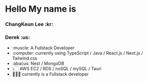 <h1>Hello My name is </h1>
<h3>ChangKeun Lee :kr: </h3>
<h3>Derek :us: </h3> 

<table>
<ul>
  <li>:muscle: A Fullstack Developer</li>
  <li>:computer: currently using TypeScript / Java / React.js / Next.js / Tailwind.css</li>
  <li>:abacus: Nest / MongoDB
  <li>👆🏻 AWS EC2 / RDS / noSQL / mySQL / Tauri 
  <li>🧑🏽‍💻 currently is a Fullstack developer</li>
</ul>
</table>
